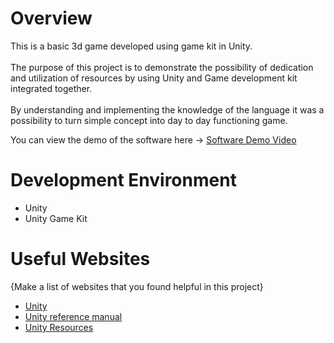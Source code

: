 # Overview

This is a basic 3d game developed using game kit in Unity. <br>
<br>The purpose of this project is to demonstrate the possibility of dedication and utilization of resources by using Unity and Game development kit integrated together. <br>
<br>By understanding and implementing the knowledge of the language it was a possibility to turn simple concept into day to day functioning game. <br>


You can view the demo of the software here -> [Software Demo Video](https://youtu.be/TZvymWyMqyY)

# Development Environment

* Unity
* Unity Game Kit

# Useful Websites

{Make a list of websites that you found helpful in this project}
* [Unity]([https://unity.com/)
* [Unity reference manual]([https://docs.unity3d.com/ScriptReference)
* [Unity Resources]([https://docs.unity3d.com/ScriptReference/Resources.html)